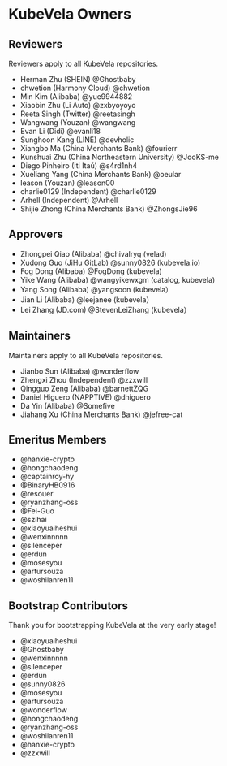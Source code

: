 # KubeVela Owners

## Reviewers

Reviewers apply to all KubeVela repositories.

- Herman Zhu (SHEIN) @Ghostbaby
- chwetion (Harmony Cloud) @chwetion
- Min Kim (Alibaba) @yue9944882
- Xiaobin Zhu (Li Auto) @zxbyoyoyo
- Reeta Singh (Twitter) @reetasingh
- Wangwang (Youzan) @wangwang
- Evan Li (Didi) @evanli18
- Sunghoon Kang (LINE) @devholic
- Xiangbo Ma (China Merchants Bank) @fourierr
- Kunshuai Zhu (China Northeastern University) @JooKS-me
- Diego Pinheiro (Iti Itaú) @s4rd1nh4
- Xueliang Yang (China Merchants Bank) @oeular
- leason (Youzan) @leason00
- charlie0129 (Independent) @charlie0129
- Arhell (Independent) @Arhell
- Shijie Zhong (China Merchants Bank) @ZhongsJie96

## Approvers

- Zhongpei Qiao (Alibaba) @chivalryq (velad)
- Xudong Guo (JiHu GitLab) @sunny0826 (kubevela.io)
- Fog Dong (Alibaba) @FogDong (kubevela)
- Yike Wang (Alibaba) @wangyikewxgm (catalog, kubevela)
- Yang Song (Alibaba) @yangsoon (kubevela）
- Jian Li (Alibaba) @leejanee (kubevela）
- Lei Zhang (JD.com) @StevenLeiZhang (kubevela）

## Maintainers

Maintainers apply to all KubeVela repositories.

- Jianbo Sun (Alibaba) @wonderflow
- Zhengxi Zhou (Independent) @zzxwill
- Qingguo Zeng (Alibaba) @barnettZQG
- Daniel Higuero (NAPPTIVE) @dhiguero
- Da Yin (Alibaba) @Somefive
- Jiahang Xu (China Merchants Bank) @jefree-cat

## Emeritus Members

- @hanxie-crypto
- @hongchaodeng
- @captainroy-hy
- @BinaryHB0916
- @resouer
- @ryanzhang-oss
- @Fei-Guo
- @szihai
- @xiaoyuaiheshui
- @wenxinnnnn
- @silenceper
- @erdun
- @mosesyou
- @artursouza
- @woshilanren11

## Bootstrap Contributors

Thank you for bootstrapping KubeVela at the very early stage!

- @xiaoyuaiheshui
- @Ghostbaby
- @wenxinnnnn
- @silenceper
- @erdun
- @sunny0826
- @mosesyou
- @artursouza
- @wonderflow
- @hongchaodeng
- @ryanzhang-oss
- @woshilanren11
- @hanxie-crypto
- @zzxwill


